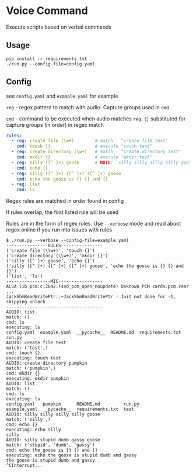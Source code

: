 # Voice Command

Execute scripts based on verbal commands

## Usage

```
pip install -r requirements.txt
./run.py --config-file=config.yaml
```

## Config

see `config.yaml` and `example.yaml` for example

`reg` - regex pattern to match with audio.  Capture groups used in `cmd`

`cmd` - command to be executed when audio matches `reg`.  `{}` substituted for capture groups (in order) in regex match

```yaml
rules:
  - reg: create file (\w+)        # match   "create file test"
    cmd: touch {}                 # execute "touch test"
  - reg: create directory (\w+)   # match   "create directory test"
    cmd: mkdir {}                 # execute "mkdir test"
  - reg: silly ([^ ]+) goose      # NOTE: `silly silly silly silly goose` will match this rule instead of the next
    cmd: echo {}
  - reg: silly ([^ ]+) ([^ ]+) ([^ ]+) goose
    cmd: echo the goose is {} {} and {}
  - reg: list
    cmd: ls
```

Regex rules are matched in order found in config

If rules overlap, the first listed rule will be used

Rules are in the form of regex rules.  Use `--verbose` mode and read abuot regex online if you run into issues with rules

```
$ ./run.py --verbose --config-file=example.yaml
----------------RULES----------------
('create file (\\w+)', 'touch {}')
('create directory (\\w+)', 'mkdir {}')
('silly ([^ ]+) goose', 'echo {}')
('silly ([^ ]+) ([^ ]+) ([^ ]+) goose', 'echo the goose is {} {} and {}')
('list', 'ls')
-----------------MIC-----------------
ALSA lib pcm.c:2642:(snd_pcm_open_noupdate) Unknown PCM cards.pcm.rear
...
JackShmReadWritePtr::~JackShmReadWritePtr - Init not done for -1, skipping unlock
-------------------------------------
AUDIO: list
match: ()
cmd: ls
executing: ls
config.yaml  example.yaml  __pycache__	README.md  requirements.txt  run.py
AUDIO: create file test
match: ('test',)
cmd: touch {}
executing: touch test
AUDIO: create directory pumpkin
match: ('pumpkin',)
cmd: mkdir {}
executing: mkdir pumpkin
AUDIO: list
match: ()
cmd: ls
executing: ls
config.yaml   pumpkin	   README.md	     run.py
example.yaml  __pycache__  requirements.txt  test
AUDIO: silly silly silly silly goose
match: ('silly',)
cmd: echo {}
executing: echo silly
silly
AUDIO: silly stupid dumb gassy goose
match: ('stupid', 'dumb', 'gassy')
cmd: echo the goose is {} {} and {}
executing: echo the goose is stupid dumb and gassy
the goose is stupid dumb and gassy
^CInterrupt...
```
